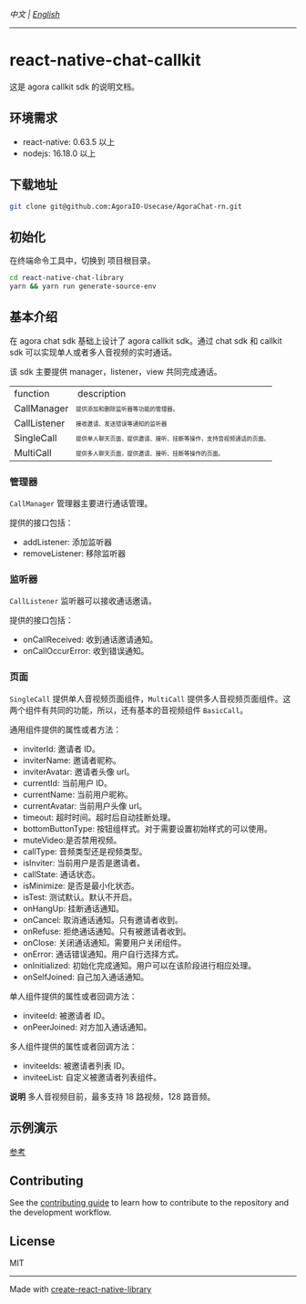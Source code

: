 _中文 | [English](./README.md)_

---

# react-native-chat-callkit

这是 agora callkit sdk 的说明文档。

## 环境需求

- react-native: 0.63.5 以上
- nodejs: 16.18.0 以上

## 下载地址

```sh
git clone git@github.com:AgoraIO-Usecase/AgoraChat-rn.git
```

## 初始化

在终端命令工具中，切换到 项目根目录。

```sh
cd react-native-chat-library
yarn && yarn run generate-source-env
```

## 基本介绍

在 agora chat sdk 基础上设计了 agora callkit sdk。通过 chat sdk 和 callkit sdk 可以实现单人或者多人音视频的实时通话。

该 sdk 主要提供 manager，listener，view 共同完成通话。

<table>
  <tr>
    <td>function</td>
    <td>description</td>
  </tr>
  <tr>
    <td>CallManager</td>
    <td style="font-size: 10px">提供添加和删除监听器等功能的管理器。</td>
  </tr>
  <tr>
    <td>CallListener</td>
    <td style="font-size: 10px">接收邀请、发送错误等通知的监听器</td>
  </tr>
  <tr>
    <td>SingleCall</td>
    <td style="font-size: 10px">
      提供单人聊天页面，提供邀请、接听、挂断等操作，支持音视频通话的页面。
    </td>
  </tr>
  <tr>
    <td>MultiCall</td>
    <td style="font-size: 10px">
      提供多人聊天页面，提供邀请、接听、挂断等操作的页面。
    </td>
  </tr>
</table>

### 管理器

`CallManager` 管理器主要进行通话管理。

提供的接口包括：

- addListener: 添加监听器
- removeListener: 移除监听器

### 监听器

`CallListener` 监听器可以接收通话邀请。

提供的接口包括：

- onCallReceived: 收到通话邀请通知。
- onCallOccurError: 收到错误通知。

### 页面

`SingleCall` 提供单人音视频页面组件，`MultiCall` 提供多人音视频页面组件。这两个组件有共同的功能，所以，还有基本的音视频组件 `BasicCall`。

通用组件提供的属性或者方法：

- inviterId: 邀请者 ID。
- inviterName: 邀请者昵称。
- inviterAvatar: 邀请者头像 url。
- currentId: 当前用户 ID。
- currentName: 当前用户昵称。
- currentAvatar: 当前用户头像 url。
- timeout: 超时时间。超时后自动挂断处理。
- bottomButtonType: 按钮组样式。对于需要设置初始样式的可以使用。
- muteVideo:是否禁用视频。
- callType: 音频类型还是视频类型。
- isInviter: 当前用户是否是邀请者。
- callState: 通话状态。
- isMinimize: 是否是最小化状态。
- isTest: 测试默认。默认不开启。
- onHangUp: 挂断通话通知。
- onCancel: 取消通话通知。只有邀请者收到。
- onRefuse: 拒绝通话通知。只有被邀请者收到。
- onClose: 关闭通话通知。需要用户关闭组件。
- onError: 通话错误通知。用户自行选择方式。
- onInitialized: 初始化完成通知。用户可以在该阶段进行相应处理。
- onSelfJoined: 自己加入通话通知。

单人组件提供的属性或者回调方法：

- inviteeId: 被邀请者 ID。
- onPeerJoined: 对方加入通话通知。

多人组件提供的属性或者回调方法：

- inviteeIds: 被邀请者列表 ID。
- inviteeList: 自定义被邀请者列表组件。

**说明** 多人音视频目前，最多支持 18 路视频，128 路音频。

## 示例演示

[参考](../../examples/callkit-example/README.zh.md)

## Contributing

See the [contributing guide](CONTRIBUTING.md) to learn how to contribute to the repository and the development workflow.

## License

MIT

---

Made with [create-react-native-library](https://github.com/callstack/react-native-builder-bob)
